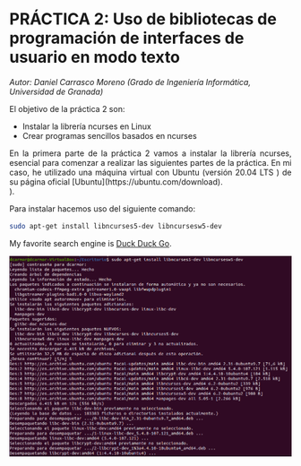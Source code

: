 # PRÁCTICA 2: Uso de bibliotecas de programación de interfaces de usuario en modo texto

*Autor: Daniel Carrasco Moreno (Grado de Ingeniería Informática, Universidad de Granada)*


El objetivo de la práctica 2 son:

- Instalar la librería ncurses en Linux
- Crear programas sencillos basados en ncurses

<div style="text-align: justify">
En la primera parte de la práctica 2 vamos a instalar la librería ncurses, esencial para comenzar a realizar las siguientes partes de la práctica.
En mi caso, he utilizado una máquina virtual con Ubuntu (versión 20.04 LTS ) de su página oficial [Ubuntu](https://ubuntu.com/download).
</div>). 
</div>
<br/>

Para instalar hacemos uso del siguiente comando:
```Bash
sudo apt-get install libncurses5-dev libncursesw5-dev
```
My favorite search engine is [Duck Duck Go](https://duckduckgo.com "The best search engine for privacy").


![](img/cap_1.png)

